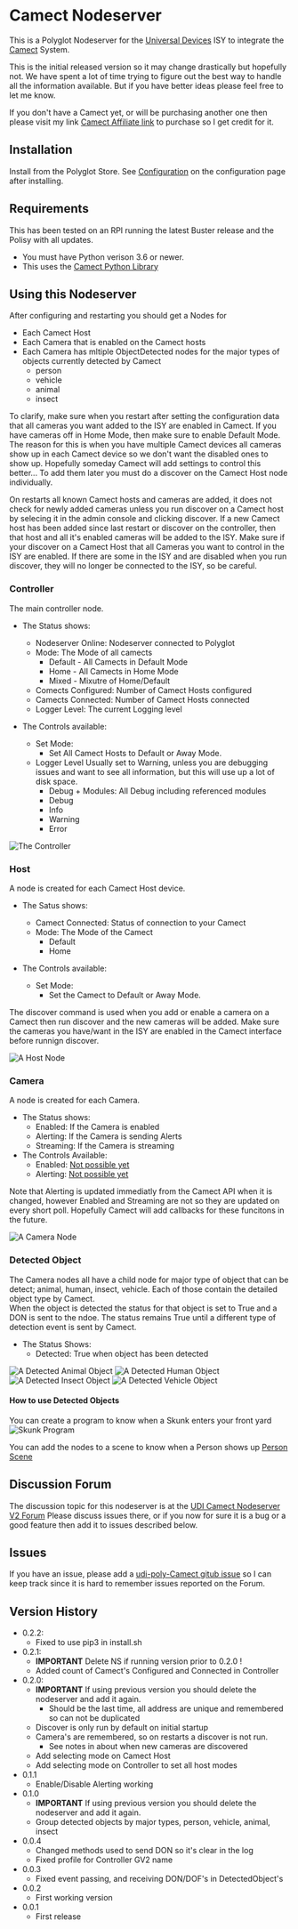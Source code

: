 # Camect Nodeserver

This is a Polyglot Nodeserver for the [Universal Devices](https://www.universal-devices.com/) ISY to integrate the [Camect](http://camect.com) System.

This is the initial released version so it may change drastically but hopefully not.  We have spent a lot of time trying to figure out the best way to handle all the information available.  But if you have better ideas please feel free to let me know.

If you don't have a Camect yet, or will be purchasing another one then please visit my link [Camect Affiliate link](https://camect.kckb.st/edc3936e) to purchase so I get credit for it.

## Installation

Install from the Polyglot Store.  See [Configuration](POLYGLOT_CONFIG.md) on the configuration page after installing.

## Requirements

This has been tested on an RPI running the latest Buster release and the Polisy with all updates.  

- You must have Python verison 3.6 or newer.
- This uses the [Camect Python Library](https://github.com/camect/camect-py)

## Using this Nodeserver

After configuring and restarting you should get a Nodes for
- Each Camect Host
- Each Camera that is enabled on the Camect hosts
- Each Camera has mltiple ObjectDetected nodes for the major types of objects currently detected by Camect
  - person
  - vehicle
  - animal
  - insect 

To clarify, make sure when you restart after setting the configuration data that all cameras you want added to the ISY are enabled in Camect. If you have cameras off in Home Mode, then make sure to enable Default Mode.  The reason for this is when you have multiple Camect devices all cameras show up in each Camect device so we don't want the disabled ones to show up.  Hopefully someday Camect will add settings to control this better...  To add them later you must do a discover on the Camect Host node individually.

On restarts all known Camect hosts and cameras are added, it does not check for newly added cameras unless you run discover on a Camect host by selecing it in the admin console and clicking discover.  If a new Camect host has been added since last restart or discover on the controller, then that host and all it's enabled cameras will be added to the ISY.  Make sure if your discover on a Camect Host that all Cameras you want to control in the ISY are enabled.  If there are some in the ISY and are disabled when you run discover, they will no longer be connected to the ISY, so be careful.

### Controller

The main controller node.

- The Status shows:
  - Nodeserver Online: Nodeserver connected to Polyglot
  - Mode: The Mode of all camects
    - Default - All Camects in Default Mode
    - Home - All Camects in Home Mode
    - Mixed - Mixutre of Home/Default
  - Comects Configured: Number of Camect Hosts configured
  - Camects Connected: Number of Camect Hosts connected
  - Logger Level: The current Logging level

- The Controls available:
  - Set Mode:
    - Set All Camect Hosts to Default or Away Mode.
  - Logger Level
      Usually set to Warning, unless you are debugging issues and want to see all information, but this will use up a lot of disk space.
    - Debug + Modules: All Debug including referenced modules
    - Debug
    - Info
    - Warning
    - Error

![The Controller](pics/Controller.png)

### Host

A node is created for each Camect Host device.

- The Satus shows:
  - Camect Connected: Status of connection to your Camect
  - Mode: The Mode of the Camect
    - Default
    - Home

- The Controls available:
  - Set Mode:
    - Set the Camect to Default or Away Mode.

The discover command is used when you add or enable a camera on a Camect then run discover and the new cameras will be added.  Make sure the cameras you have/want in the ISY are enabled in the Camect interface before runnign discover.

![A Host Node](pics/Host.png)

### Camera

A node is created for each Camera.

- The Status shows:
  - Enabled: If the Camera is enabled
  - Alerting: If the Camera is sending Alerts
  - Streaming: If the Camera is streaming
- The Controls Available:
  - Enabled: [Not possible yet](https://github.com/jimboca/udi-poly-Camect/issues/1)
  - Alerting: [Not possible yet](https://github.com/jimboca/udi-poly-Camect/issues/2)

Note that Alerting is updated immediatly from the Camect API when it is changed, however Enabled and Streaming are not so they are updated on every short poll.  Hopefully Camect will add callbacks for these funcitons in the future.

![A Camera Node](pics/OutFrontDoor.png)

### Detected Object

The Camera nodes all have a child node for major type of object that can be detect; animal, human, insect, vehicle.  Each of those contain the detailed object type by Camect.  
When the object is detected the status for that object is set to True and a DON is sent to the ndoe.  The status remains True until a different type of detection event is sent by Camect.

- The Status Shows:
  - Detected: True when object has been detected

![A Detected Animal Object](pics/OutFrontDoor_animal.png)
![A Detected Human Object](pics/OutFrontDoor_human.png)
![A Detected Insect Object](pics/OutFrontDoor_insect.png)
![A Detected Vehicle Object](pics/OutFrontDoor_vehicle.png)

#### How to use Detected Objects

You can create a program to know when a Skunk enters your front yard ![Skunk Program](pics/ProgramSkunk.png)

You can add the nodes to a scene to know when a Person shows up [Person Scene](pics/ScenePerson.png)

## Discussion Forum

The discussion topic for this nodeserver is at the [UDI Camect Nodeserver V2 Forum](https://forum.universal-devices.com/forum/178-polyglot-v2-camect-nodeserver/)
Please discuss issues there, or if you now for sure it is a bug or a good feature then add it to issues described below.

## Issues

If you have an issue, please add a [udi-poly-Camect gitub issue](https://github.com/jimboca/udi-poly-Camect/issues) so I can keep track since it is hard to remember issues reported on the Forum.

## Version History

- 0.2.2:
  - Fixed to use pip3 in install.sh
- 0.2.1:
  - __IMPORTANT__ Delete NS if running version prior to 0.2.0 !
  - Added count of Camect's Configured and Connected in Controller
- 0.2.0:
  - __IMPORTANT__ If using previous version you should delete the nodeserver and add it again.
    - Should be the last time, all address are unique and remembered so can not be duplicated
  - Discover is only run by default on initial startup
  - Camera's are remembered, so on restarts a discover is not run.
    - See notes in about when new cameras are discovered
  - Add selecting mode on Camect Host
  - Add selecting mode on Controller to set all host modes
- 0.1.1
  - Enable/Disable Alerting working
- 0.1.0
  - __IMPORTANT__ If using previous version you should delete the nodeserver and add it again.
  - Group detected objects by major types, person, vehicle, animal, insect
- 0.0.4
  - Changed methods used to send DON so it's clear in the log
  - Fixed profile for Controller GV2 name
- 0.0.3
  - Fixed event passing, and receiving DON/DOF's in DetectedObject's
- 0.0.2
  - First working version
- 0.0.1
  - First release
